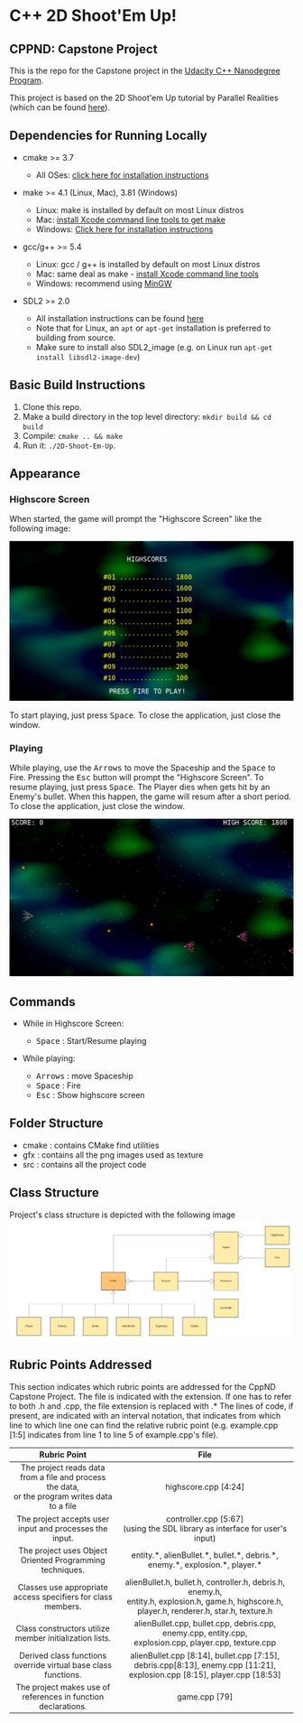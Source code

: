 # C++ 2D Shoot'Em Up!
## CPPND: Capstone Project

This is the repo for the Capstone project in the [Udacity C++ Nanodegree Program](https://www.udacity.com/course/c-plus-plus-nanodegree--nd213).

This project is based on the 2D Shoot'em Up tutorial by Parallel Realities (which can be found [here](https://www.parallelrealities.co.uk/tutorials/#shooter)).

## Dependencies for Running Locally
* cmake >= 3.7
  * All OSes: [click here for installation instructions](https://cmake.org/install/)
* make >= 4.1 (Linux, Mac), 3.81 (Windows)
  * Linux: make is installed by default on most Linux distros
  * Mac: [install Xcode command line tools to get make](https://developer.apple.com/xcode/features/)
  * Windows: [Click here for installation instructions](http://gnuwin32.sourceforge.net/packages/make.htm)
* gcc/g++ >= 5.4
  * Linux: gcc / g++ is installed by default on most Linux distros
  * Mac: same deal as make - [install Xcode command line tools](https://developer.apple.com/xcode/features/)
  * Windows: recommend using [MinGW](http://www.mingw.org/)

* SDL2 >= 2.0
  * All installation instructions can be found [here](https://wiki.libsdl.org/Installation)
  * Note that for Linux, an `apt` or `apt-get` installation is preferred to building from source. 
  * Make sure to install also SDL2_image (e.g. on Linux run `apt-get install libsdl2-image-dev`)

## Basic Build Instructions

1. Clone this repo.
2. Make a build directory in the top level directory: `mkdir build && cd build`
3. Compile: `cmake .. && make`
4. Run it: `./2D-Shoot-Em-Up`.

## Appearance
### Highscore Screen
When started, the game will prompt the "Highscore Screen" like the following image:

![Highscore_Screen_Image](https://github.com/CollazzoD/2d-Shoot-Em-Up/blob/master/Highscore_screen.png)

To start playing, just press <kbd>Space</kbd>. To close the application, just close the window.

### Playing
While playing, use the <kbd>Arrows</kbd> to move the Spaceship and the <kbd>Space</kbd> to Fire.
Pressing the <kbd>Esc</kbd> button will prompt the "Highscore Screen". To resume playing, just press <kbd>Space</kbd>.
The Player dies when gets hit by an Enemy's bullet. When this happen, the game will resum after a short period.
To close the application, just close the window.

![Game_Screen_Image](https://github.com/CollazzoD/2d-Shoot-Em-Up/blob/master/Game_screen.png)


## Commands
* While in Highscore Screen:
  * <kbd>Space</kbd> : Start/Resume playing

* While playing:
  * <kbd>Arrows</kbd> : move Spaceship
  * <kbd>Space</kbd> : Fire
  * <kbd>Esc</kbd> : Show highscore screen
  
## Folder Structure
* cmake : contains CMake find utilities
* gfx : contains all the png images used as texture
* src : contains all the project code

## Class Structure
Project's class structure is depicted with the following image
![UML Class Image](https://github.com/CollazzoD/2d-Shoot-Em-Up/blob/master/UML%20Class.png)

## Rubric Points Addressed
This section indicates which rubric points are addressed for the CppND Capstone Project.
The file is indicated with the extension. If one has to refer to both .h and .cpp, the file extension is replaced with .\*
The lines of code, if present, are indicated with an interval notation, that indicates from which line to which line one can find the relative rubric point (e.g. example.cpp [1:5] indicates from line 1 to line 5 of example.cpp's file).

Rubric Point  | File
:-------------:|:-------------:
The project reads data from a file and process the data,<br> or the program writes data to a file | highscore.cpp [4:24]
The project accepts user input and processes the input.| controller.cpp [5:67] <br> (using the SDL library as interface for user's input)
The project uses Object Oriented Programming techniques. | entity.\*, alienBullet.\*, bullet.\*, debris.\*,<br> enemy.\*, explosion.\*, player.\*
Classes use appropriate access specifiers for class members.| alienBullet.h, bullet.h, controller.h, debris.h, enemy.h,<br> entity.h, explosion.h, game.h, highscore.h, player.h, renderer.h, star.h, texture.h
Class constructors utilize member initialization lists. | alienBullet.cpp, bullet.cpp, debris.cpp, enemy.cpp, entity.cpp, <br> explosion.cpp, player.cpp, texture.cpp
Derived class functions override virtual base class functions. | alienBullet.cpp [8:14], bullet.cpp [7:15], debris.cpp[8:13], enemy.cpp [11:21], explosion.cpp [8:15], player.cpp [18:53]
The project makes use of references in function declarations. | game.cpp [79]

